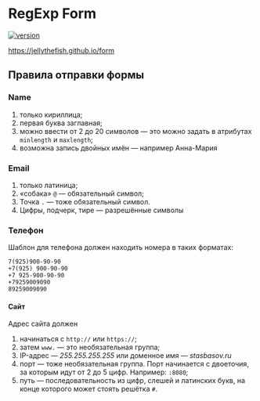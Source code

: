 # RegExp Form

[![version](https://img.shields.io/badge/version-1.0.2-blue.svg)](https://github.com/jellythefish/form/tree/v1.0.2) 

https://jellythefish.github.io/form


## Правила отправки формы

### Name

1. только кириллица;
2. первая буква заглавная;
3. можно ввести от 2 до 20 символов — это можно задать в атрибутах `minlength` и `maxlength`;
4. возможна запись двойных имён — например Анна-Мария

### Email

1. только латиница;
2. «собака» `@` — обязательный символ;
3. Точка `.` — тоже обязательный символ.
4. Цифры, подчерк, тире — разрешённые символы

### **Телефон**

Шаблон для телефона должен находить номера в таких форматах:

```
7(925)900-90-90
+7(925) 900-90-90
+7 925-900-90-90
+79259009090
89259009090
```

#### **Сайт**

Адрес сайта должен

1. начинаться с `http://` или `https://`;
2. затем `www.` — это необязательная группа;
3. IP-адрес — *255.255.255.255* или доменное имя — *stasbasov.ru*
4. порт — тоже необязательная группа. Порт начинается с двоеточия, за которым идут от 2 до 5 цифр. Например: `:8080`;
5. путь — последовательность из цифр, слешей и латинских букв, на конце которого может стоять решётка `#`.
